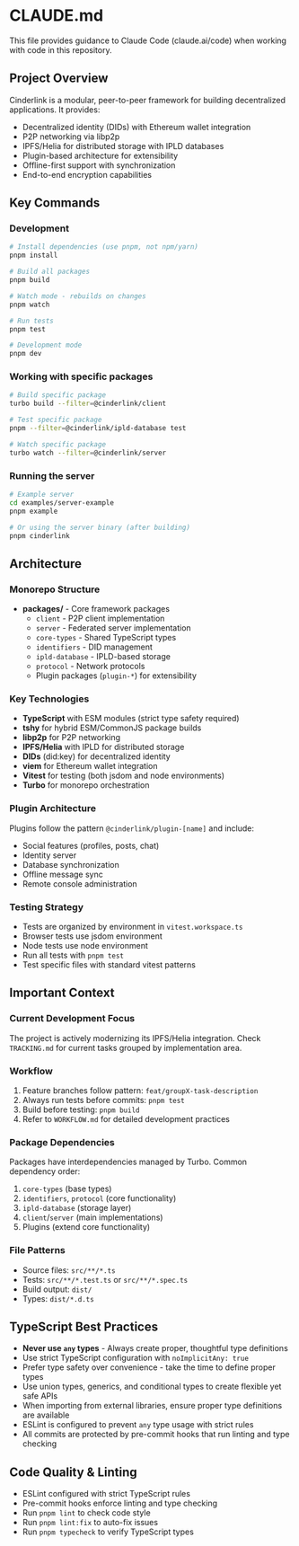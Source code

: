 # CLAUDE.md

This file provides guidance to Claude Code (claude.ai/code) when working with code in this repository.

## Project Overview

Cinderlink is a modular, peer-to-peer framework for building decentralized applications. It provides:
- Decentralized identity (DIDs) with Ethereum wallet integration
- P2P networking via libp2p
- IPFS/Helia for distributed storage with IPLD databases
- Plugin-based architecture for extensibility
- Offline-first support with synchronization
- End-to-end encryption capabilities

## Key Commands

### Development
```bash
# Install dependencies (use pnpm, not npm/yarn)
pnpm install

# Build all packages
pnpm build

# Watch mode - rebuilds on changes
pnpm watch

# Run tests
pnpm test

# Development mode
pnpm dev
```

### Working with specific packages
```bash
# Build specific package
turbo build --filter=@cinderlink/client

# Test specific package
pnpm --filter=@cinderlink/ipld-database test

# Watch specific package
turbo watch --filter=@cinderlink/server
```

### Running the server
```bash
# Example server
cd examples/server-example
pnpm example

# Or using the server binary (after building)
pnpm cinderlink
```

## Architecture

### Monorepo Structure
- **packages/** - Core framework packages
  - `client` - P2P client implementation
  - `server` - Federated server implementation
  - `core-types` - Shared TypeScript types
  - `identifiers` - DID management
  - `ipld-database` - IPLD-based storage
  - `protocol` - Network protocols
  - Plugin packages (`plugin-*`) for extensibility

### Key Technologies
- **TypeScript** with ESM modules (strict type safety required)
- **tshy** for hybrid ESM/CommonJS package builds
- **libp2p** for P2P networking
- **IPFS/Helia** with IPLD for distributed storage
- **DIDs** (did:key) for decentralized identity
- **viem** for Ethereum wallet integration
- **Vitest** for testing (both jsdom and node environments)
- **Turbo** for monorepo orchestration

### Plugin Architecture
Plugins follow the pattern `@cinderlink/plugin-[name]` and include:
- Social features (profiles, posts, chat)
- Identity server
- Database synchronization
- Offline message sync
- Remote console administration

### Testing Strategy
- Tests are organized by environment in `vitest.workspace.ts`
- Browser tests use jsdom environment
- Node tests use node environment
- Run all tests with `pnpm test`
- Test specific files with standard vitest patterns

## Important Context

### Current Development Focus
The project is actively modernizing its IPFS/Helia integration. Check `TRACKING.md` for current tasks grouped by implementation area.

### Workflow
1. Feature branches follow pattern: `feat/groupX-task-description`
2. Always run tests before commits: `pnpm test`
3. Build before testing: `pnpm build`
4. Refer to `WORKFLOW.md` for detailed development practices

### Package Dependencies
Packages have interdependencies managed by Turbo. Common dependency order:
1. `core-types` (base types)
2. `identifiers`, `protocol` (core functionality)
3. `ipld-database` (storage layer)
4. `client`/`server` (main implementations)
5. Plugins (extend core functionality)

### File Patterns
- Source files: `src/**/*.ts`
- Tests: `src/**/*.test.ts` or `src/**/*.spec.ts`
- Build output: `dist/`
- Types: `dist/*.d.ts`

## TypeScript Best Practices

- **Never use `any` types** - Always create proper, thoughtful type definitions
- Use strict TypeScript configuration with `noImplicitAny: true` 
- Prefer type safety over convenience - take the time to define proper types
- Use union types, generics, and conditional types to create flexible yet safe APIs
- When importing from external libraries, ensure proper type definitions are available
- ESLint is configured to prevent `any` type usage with strict rules
- All commits are protected by pre-commit hooks that run linting and type checking

## Code Quality & Linting

- ESLint configured with strict TypeScript rules
- Pre-commit hooks enforce linting and type checking
- Run `pnpm lint` to check code style
- Run `pnpm lint:fix` to auto-fix issues
- Run `pnpm typecheck` to verify TypeScript types